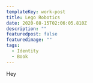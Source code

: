 ```yaml
---
templateKey: work-post
title: Lego Robotics
date: 2020-08-15T02:06:05.810Z
description: ""
featuredpost: false
featuredimage: ""
tags:
  - Identity
  - Book
---
```

Hey